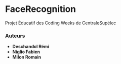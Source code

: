 # FaceRecognition
Projet Éducatif des Coding Weeks de CentraleSupélec

### Auteurs

* **Deschandol Rémi**
* **Niglio Fabien**
* **Milon Romain**
